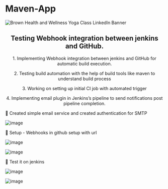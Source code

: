 # Maven-App 
![Brown Health and Wellness Yoga Class LinkedIn Banner](https://user-images.githubusercontent.com/63836841/118343784-e9109800-b4f8-11eb-8a32-0912d9a3e33a.png)


<h2 align="center">Testing Webhook integration between jenkins and GitHub. </h2>


<p align="center">	1.  Implementing Webhook integration between jenkins and GitHub for automatic build execution.</p>
<p align="center">	2.	Testing build automation with the help of build tools like maven to understand build process</p>
<p align="center">	3.	Working on setting up initial CI job with automated trigger</p>
<p align="center">	4.  Implementing email plugin in Jenkins’s pipeline to send notifications post pipeline completion.</p>

🔴  Created simple email service and created authentication for SMTP   

![image](https://user-images.githubusercontent.com/63836841/118343809-165d4600-b4f9-11eb-9130-d4cf50129791.png)


🔴  Setup - Webhooks in github setup with url

![image](https://user-images.githubusercontent.com/63836841/118343847-4b699880-b4f9-11eb-9e26-7e806ca16e71.png)

![image](https://user-images.githubusercontent.com/63836841/118343879-6e944800-b4f9-11eb-92f3-7592372e5204.png)

🔴 Test it on jenkins 


![image](https://user-images.githubusercontent.com/63836841/118343902-9388bb00-b4f9-11eb-996d-19d64b9b04eb.png)


![image](https://user-images.githubusercontent.com/63836841/118343894-8c61ad00-b4f9-11eb-9f98-70884e83c156.png)
